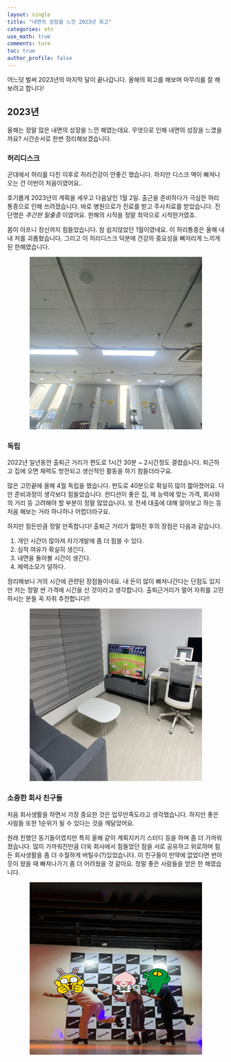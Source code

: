 ```yaml
---
layout: single
title: "내면의 성장을 느낀 2023년 회고"
categories: etc
use_math: true
comments: ture
toc: true
author_profile: false
---
```


어느덧 벌써 2023년의 마지막 달이 끝나갑니다. 올해의 회고를 해보며 마무리를 잘 해보려고 합니다!

## 2023년

올해는 정말 많은 내면의 성장을 느낀 해였는데요. 무엇으로 인해 내면의 성장을 느꼈을까요? 시간순서로 한번 정리해보겠습니다.

### 허리디스크

군대에서 허리를 다친 이후로 허리건강이 안좋긴 했습니다. 하지만 디스크 액이 빠져나오는 건 이번이 처음이였어요..  

호기롭게 2023년의 계획을 세우고 다음날인 1월 2일. 출근을 준비하다가 극심한 허리통증으로 인해 쓰려졌습니다. 바로 병원으로가 진료를 받고 주사치료를 받았습니다. 진단명은 *추간판 탈출증* 이였어요. 한해의 시작을 정말 최악으로 시작한거였죠.  

몸이 아프니 정신까지 힘들었습니다. 참 쉽지않았던 1월이였네요. 이 허리통증은 올해 내내 저를 괴롭혔습니다. 그리고 이 허리디스크 덕분에 건강의 중요성을 뼈저리게 느끼게 된 한해였습니다.

<p align="center"><img src="/images/2023회고글/허리디스크.jpeg" height="400px" width="400px"></p>

### 독립

2022년 일년동안 출퇴근 거리가 편도로 1시간 30분 ~ 2시간정도 결렸습니다. 퇴근하고 집에 오면 체력도 방전되고 생산적인 활동을 하기 힘들더라구요.  

많은 고민끝에 올해 4월 독립을 했습니다. 펀도로 40분으로 확실히 많이 짧아졌어요. 다만 준비과정이 생각보다 힘들었습니다. 컨디션이 좋은 집, 제 능력에 맞는 가격, 회사와의 거리 등 고려해야 할 부분이 정말 많았습니다. 또 전세 대출에 대해 알아보고 하는 등 처음 해보는 거라 하나하나 어렵더라구요.  

하지만 힘든만큼 정말 만족합니다! 출퇴근 거리가 짧아진 후의 장점은 다음과 같습니다.

1. 개인 시간이 많아져 자기개발에 좀 더 힘쓸 수 있다.
2. 심적 여유가 확실히 생긴다.
3. 내면을 돌아볼 시간이 생긴다.
4. 체력소모가 덜하다.

정리해보니 거의 시간에 관련된 장점들이네요. 내 돈이 많이 빠져나간다는 단점도 있지만 저는 정말 싼 가격에 시간을 산 것이라고 생각합니다. 출퇴근거리가 멀어 자취를 고민하시는 분들 꼭 자취 추천합니다!!

<p align="center"><img src="/images/2023회고글/독립.jpeg" height="400px" width="400px"></p>

### 소중한 회사 친구들

처음 회사생활을 하면서 가장 중요한 것은 업무만족도라고 생각했습니다. 하지만 좋은 사람들 또한 1순위가 될 수 있다는 것을 깨달았어요.  

원래 친했던 동기들이였지만 특히 올해 같이 계획지키기 스터디 등을 하며 좀 더 가까워졌습니다. 많이 가까워진만큼 더욱 회사에서 힘들었던 점을 서로 공유하고 위로하며 힘든 회사생활을 좀 더 수월하게 버틸수(?)있었습니다. 이 친구들이 만약에 없었다면 번아웃이 왔을 때 빠져나가기 좀 더 어려웠을 것 같아요. 정말 좋은 사람들을 얻은 한 해였습니다. 

<p align="center"><img src="/images/2023회고글/친구들.jpeg" height="400px" width="400px"></p>
